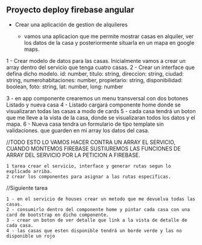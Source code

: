 ## Proyecto deploy firebase angular

  - Crear una aplicación de gestion de alquileres

      - vamos una aplicacion que me permite mostrar casas en alquiler, ver los datos de la casa y posteriormente situarla en un mapa en google maps.
  
  1 - Crear modelo de datos para las casas. Inicialmente vamos a crear un array dentro del servicio que tenga cuatro casas.
  2 - Crear un interface que defina dicho modelo.
              id: number, titulo: string, direccion: string, ciudad: string, numerohabitaciones: number, propietario: string, disponibilidad: boolean, foto: string, lat: number, long: number

  3 - en app componente crearemos un menu transversal con dos botones Listado y nueva casa
  4 - Listado cargará componente home donde se visualizaran todas las casas a modo de cards
  5 - cada casa tendrá un boton que me lleve a la vista de la casa, donde se visualizaran todos los datos y el mapa.
  6 - Nueva casa tendra un formulario de tipo template sin validaciones. que guarden en mi array los datos del casa. 

 //TODO ESTO LO VAMOS HACER CONTRA UN ARRAY EL SERVICIO, CUANDO MONTEMOS FIREBASE SUSTIUREMOS LAS FUNCIONES DE ARRAY DEL SERVICIO POR LA PETICION A FIREBASE.

    1 tarea crear el servicio, interface y generar rutas segun lo explicado arriba.
    2 crear los componentes para asignar a las rutas especificas.

    
//Siguiente tarea

    1 - en el servicio de houses crear un metodo que me devuelva todas las casas.
    2 - consumirlo dentro del componente home y pintar cada casa con una card de bootstrap en dicho componente.
    3 - crear un boton de ver detalle que link a la vista de detalle de cada casa.
    4 - las casas que esten disponible tendrá un borde verde y las no disponible un rojo




